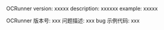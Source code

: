 OCRunner version: xxxxx
description: xxxxxx
example: xxxxx

OCRunner 版本号:  xxx
问题描述: xxx
bug 示例代码: xxx
